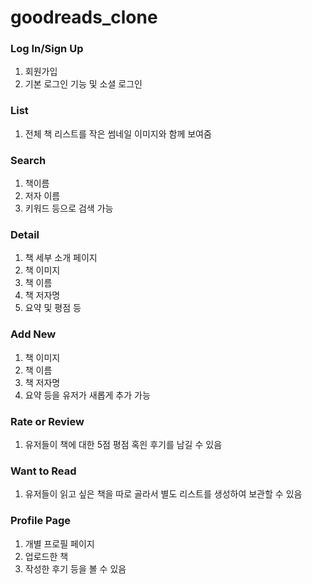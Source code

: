 # goodreads_clone

### Log In/Sign Up
1. 회원가입
1. 기본 로그인 기능 및 소셜 로그인

### List
1. 전체 책 리스트를 작은 썸네일 이미지와 함께 보여줌

### Search
1. 책이름
1. 저자 이름
1. 키워드 등으로 검색 가능

### Detail
1. 책 세부 소개 페이지
1. 책 이미지
1. 책 이름
1. 책 저자명
1. 요약 및 평점 등

### Add New
1. 책 이미지
1. 책 이름
1. 책 저자명
1. 요약 등을 유저가 새롭게 추가 가능

### Rate or Review
1. 유저들이 책에 대한 5점 평점 혹읜 후기를 남길 수 있음

### Want to Read
1. 유저들이 읽고 싶은 책을 따로 골라서 별도 리스트를 생성하여 보관할 수 있음

### Profile Page
1. 개별 프로필 페이지
1. 업로드한 책
1. 작성한 후기 등을 볼 수 있음